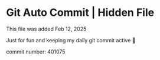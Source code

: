 # Git Auto Commit | Hidden File

This file was added Feb 12, 2025

Just for fun and keeping my daily git commit active 🤪

commit number: 401075
